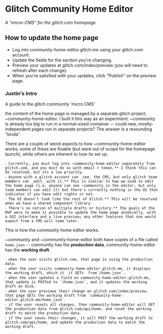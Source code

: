 # Glitch Community Home Editor

_A "micro-CMS" for the glitch.com homepage_

## How to update the home page

- Log into community-home-editor.glitch.me using your glitch.com account.
- Update the fields for the section you're changing.
- Preview your updates at glitch.com/index/preview (you will need to refresh after each change).
- When you're satisfied with your updates, click "Publish" on the preview page.


### Justin's Intro
A guide to the glitch community 'micro CMS'

the content of the home page is managed by a separate glitch project, ~community-home-editor. I built it this way as an experiment: ~community is already too big to run in a normal-sized container -- could new, mostly-independent pages run in separate projects? The answer is a resounding "kinda".

There are a couple of weird aspects to how ~community-home-editor works; some of these are fixable (but were out of scope for the homepage launch), while others are inherent to how its set up.

    ⁃ Currently, you must log into ~community-home-editor separately from glitch.com, and you must do so with email + token.** I think this can be resolved, but its a low priority.
    ⁃ Anyone with a glitch account can _see_ the CMS, but only glitch team members can _edit_ with it.** This is similar to how we used to edit the home page (i.e. anyone can see ~community in the editor, but only team members can edit it) but there's currently nothing in the UI that indicates if you have edit rights or not.
    ⁃ The UI doesn't look like the rest of Glitch.** This will be resolved when we have a shared component library.
    ⁃ There's no notion of multiple drafts or history.** The goals of the MVP were to make it possible to update the home page atomically, with a GUI interface and a live preview; any other features that one would expect from a CMS will come later.
    
This is how the community home editor works.

~community and ~community-home-editor both have copies of a file called `home.json` -- community has the **production data**, community-home-editor has the **working draft**.

    ⁃ when the user visits glitch.com, that page is using the production data.
    ⁃ when the user visits community-home-editor.glitch.me, it displays the working draft, which it  it GETs  from`/home.json`.
    ⁃ when the user updates a field on community-home-editor.glitch.me, that update is POSTed to `/home.json`, and it updates the working draft on disk.
    ⁃ when the user previews their change on glitch.com/index/preview, that page GETs the working draft from `community-home-editor.glitch.me/home.json`.
    ⁃ if the user resets all changes, then community-home-editor will GET the production data from glitch.com/api/home, and reset the working draft to match the production data.
    ⁃ if the user saves their changes, it will POST the working draft to glitch.com/api/home, and update the production data to match the working draft. 
